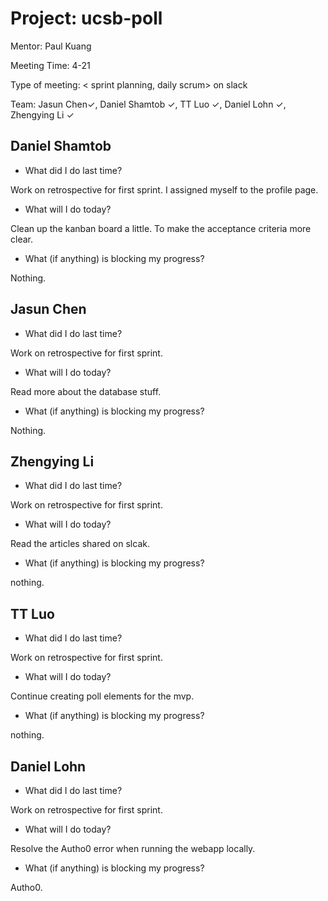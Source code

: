 # Project: ucsb-poll

Mentor: Paul Kuang 

Meeting Time: 4-21

Type of meeting: < sprint planning, daily scrum> on slack

Team: Jasun Chen✓, Daniel Shamtob ✓, TT Luo ✓, Daniel Lohn ✓, Zhengying Li ✓

## Daniel Shamtob
- What did I do last time?

Work on retrospective for first sprint. I assigned myself to the profile page.

- What will I do today?

Clean up the kanban board a little. To make the acceptance criteria more clear.

- What (if anything) is blocking my progress?

Nothing.

## Jasun Chen
- What did I do last time?

Work on retrospective for first sprint.

- What will I do today?

Read more about the database stuff.

- What (if anything) is blocking my progress?

Nothing.


## Zhengying Li
- What did I do last time?

Work on retrospective for first sprint.

- What will I do today?

Read the articles shared on slcak.

- What (if anything) is blocking my progress?

nothing.

## TT Luo
- What did I do last time?

Work on retrospective for first sprint.

- What will I do today?

Continue creating poll elements for the mvp.

- What (if anything) is blocking my progress?

nothing.


## Daniel Lohn
- What did I do last time?

Work on retrospective for first sprint. 

- What will I do today?

Resolve the Autho0 error when running the webapp locally.

- What (if anything) is blocking my progress?

Autho0.

